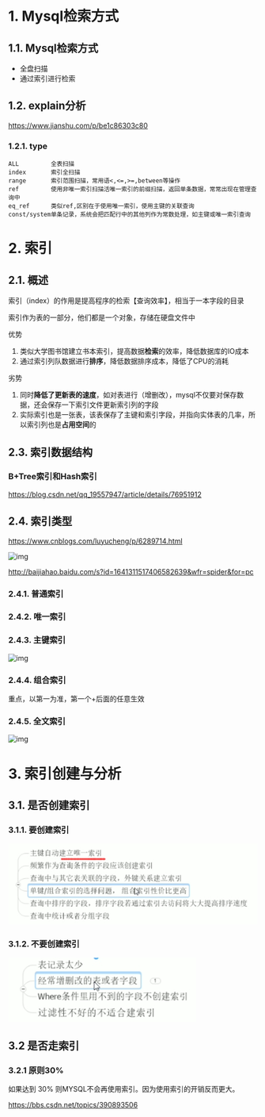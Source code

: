 # 1. **Mysql检索方式**

## 1.1. **Mysql检索方式**

- 全盘扫描
- 通过索引进行检索 



## 1.2. **explain分析**

https://www.jianshu.com/p/be1c86303c80

### 1.2.1. **type**

```
ALL			全表扫描
index		索引全扫描
range		索引范围扫描，常用语<,<=,>=,between等操作
ref			使用非唯一索引扫描活唯一索引的前缀扫描，返回单条数据，常常出现在管理查询中
eq_ref		类似ref,区别在于使用唯一索引，使用主键的关联查询
const/system单条记录，系统会把匹配行中的其他列作为常数处理，如主键或唯一索引查询
```

 

  



# 2. **索引**

## 2.1. 概述

索引（index）的作用是提高程序的检索【查询效率】，相当于一本字段的目录

索引作为表的一部分，他们都是一个对象，存储在硬盘文件中

 

优势

1. 类似大学图书馆建立书本索引，提高数据**检索**的效率，降低数据库的IO成本
2. 通过索引列队数据进行**排序**，降低数据排序成本，降低了CPU的消耗

劣势

1. 同时**降低了更新表的速度**，如对表进行（增删改），mysql不仅要对保存数据，还会保存一下索引文件更新索引列的字段
2. 实际索引也是一张表，该表保存了主键和索引字段，并指向实体表的几率，所以索引列也是**占用空间**的

 

## 2.3. **索引数据结构**

### B+Tree索引和Hash索引

<https://blog.csdn.net/qq_19557947/article/details/76951912>



## 2.4. **索引类型**

https://www.cnblogs.com/luyucheng/p/6289714.html

![img](file:///C:\Users\lan\AppData\Local\Temp\ksohtml4284\wps4.jpg) 

<http://baijiahao.baidu.com/s?id=1641311517406582639&wfr=spider&for=pc>

 

### 2.4.1. **普通索引**

 

 

 

### 2.4.2. **唯一索引**

 

 

 

### 2.4.3. **主键索引**

![img](file:///C:\Users\lan\AppData\Local\Temp\ksohtml4284\wps5.jpg) 

 

 

### 2.4.4. **组合索引**

重点，以第一为准，第一个+后面的任意生效

 

 

 

### 2.4.5. **全文索引**

![img](file:///C:\Users\lan\AppData\Local\Temp\ksohtml4284\wps6.jpg) 

 

 

# 3. **索引创建与分析**

## 3.1. **是否创建索引**

### 3.1.1. **要创建索引**

![要创建索引](./assets/要创建索引.jpg) 

 

 

### 3.1.2. **不要创建索引**

![不要创建索引](./assets/不要创建索引.jpg) 

 

## 3.2 是否走索引

### 3.2.1 原则30%

如果达到 30% 则MYSQL不会再使用索引。因为使用索引的开销反而更大。

 <https://bbs.csdn.net/topics/390893506>

 

 

 

 

 

 

 